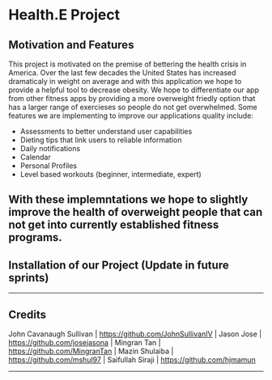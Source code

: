 # **Health.E Project**

## Motivation and Features


This project is motivated on the premise of bettering the health crisis in America. Over the last few decades the United States has increased dramaticaly in weight on average and with this application we hope to provide a helpful tool to decrease obesity. We hope to differentiate our app from other fitness apps by providing a more overweight friedly option that has a larger range of exercieses so people do not get overwhelmed. Some features we are implementing to improve our applications quality include: 

  - Assessments to better understand user capabilities
  - Dieting tips that link users to reliable information
  - Daily notifications 
  - Calendar
  - Personal Profiles
  - Level based workouts (beginner, intermediate, expert)

With these implemntations we hope to slightly improve the health of overweight people that can not get into currently established fitness programs. 
----------------------

## Installation of our Project (Update in future sprints)


----------------------

## Credits

John Cavanaugh Sullivan | https://github.com/JohnSullivanIV
| Jason Jose | https://github.com/josejasona
| Mingran Tan | https://github.com/MingranTan
| Mazin Shulaiba | https://github.com/mshul97
| Saifullah Siraji | https://github.com/hjmamun

----------------------

